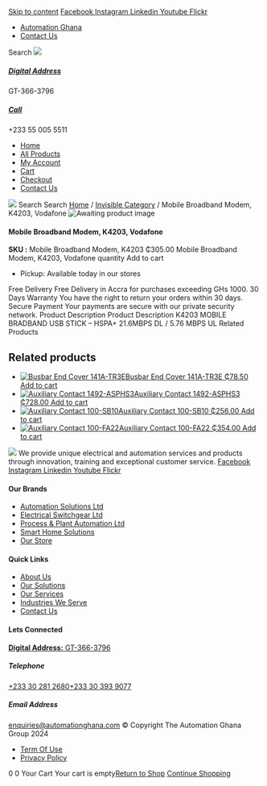 [Skip to content](https://store.automationghana.com/product/mobile-broadband-modem-k4203/#content)
[ Facebook ](https://www.facebook.com/automationgh/) [ Instagram ](https://www.instagram.com/automationgh/) [ Linkedin ](https://www.linkedin.com/company/the-automation-ghana-limited/) [ Youtube ](https://www.youtube.com/channel/UCurrRDUSm5oIW39VXjn1u0w) [ Flickr ](https://www.flickr.com/photos/181794037@N07/)
  * [ Automation Ghana ](https://automationghana.com)
  * [ Contact Us ](https://store.automationghana.com/contact/)


Search
[ ![](https://store.automationghana.com/wp-content/uploads/2024/04/Website-TAGG-Logo-BLUE.png) ](https://store.automationghana.com/)
[ ](https://maps.app.goo.gl/m4xeaagWCNbLk4jM6)
#####  [ Digital Address ](https://maps.app.goo.gl/m4xeaagWCNbLk4jM6)
GT-366-3796 
[ ](tel:+233550055511)
#####  [ Call ](tel:+233550055511)
+233 55 005 5511 
  * [Home](https://store.automationghana.com/)
  * [All Products](https://store.automationghana.com/shop/)
  * [My Account](https://store.automationghana.com/my-account/)
  * [Cart](https://store.automationghana.com/cart/)
  * [Checkout](https://store.automationghana.com/checkout/)
  * [Contact Us](https://store.automationghana.com/contact/)


[![](https://store.automationghana.com/wp-content/uploads/2024/04/AutomationGhana_logo_white.png)](https://store.automationghana.com)
Search
Search
[Home](https://store.automationghana.com) / [Invisible Category](https://store.automationghana.com/product-category/invisible-category/) / Mobile Broadband Modem, K4203, Vodafone
![Awaiting product image](https://store.automationghana.com/wp-content/uploads/woocommerce-placeholder-600x600.png)
####  Mobile Broadband Modem, K4203, Vodafone 
**SKU :** Mobile Broadband Modem, K4203 
₵305.00
Mobile Broadband Modem, K4203, Vodafone quantity
Add to cart
  * Pickup: Available today in our stores


Free Delivery 
Free Delivery in Accra for purchases exceeding GHs 1000. 
30 Days Warranty 
You have the right to return your orders within 30 days. 
Secure Payment 
Your payments are secure with our private security network. 
Product Description
Product Description
K4203 MOBILE BRADBAND USB STICK – HSPA+ 21.6MBPS DL / 5.76 MBPS UL
Related Products 
## Related products
  * [![Busbar End Cover 141A-TR3E](https://store.automationghana.com/wp-content/uploads/2020/12/141A-TR3E-300x300.jpg)Busbar End Cover 141A-TR3E ₵78.50 ](https://store.automationghana.com/product/busbar-end-cover-141a-tr3e/)
[Add to cart](https://store.automationghana.com/product/mobile-broadband-modem-k4203/?add-to-cart=2977)
  * [![Auxiliary Contact 1492-ASPHS3](https://store.automationghana.com/wp-content/uploads/2020/12/1492-ASPHS3-300x300.jpg)Auxiliary Contact 1492-ASPHS3 ₵728.00 ](https://store.automationghana.com/product/auxiliary-contact-1492-asphs3/)
[Add to cart](https://store.automationghana.com/product/mobile-broadband-modem-k4203/?add-to-cart=2969)
  * [![Auxiliary Contact 100-SB10](https://store.automationghana.com/wp-content/uploads/2020/11/Auxilliary-Contact-300x300.jpg)Auxiliary Contact 100-SB10 ₵256.00 ](https://store.automationghana.com/product/auxiliary-contact-100-sb10/)
[Add to cart](https://store.automationghana.com/product/mobile-broadband-modem-k4203/?add-to-cart=2952)
  * [![Auxiliary Contact 100-FA22](https://store.automationghana.com/wp-content/uploads/2020/11/100-FA22-e1624027345370.jpg)Auxiliary Contact 100-FA22 ₵354.00 ](https://store.automationghana.com/product/auxiliary-contact-100-fa22-rockwell/)
[Add to cart](https://store.automationghana.com/product/mobile-broadband-modem-k4203/?add-to-cart=2935)


![](https://store.automationghana.com/wp-content/uploads/2024/04/AutomationGhana_logo_white.png)
We provide unique electrical and automation services and products through innovation, training and exceptional customer service.
[ Facebook ](https://www.facebook.com/automationgh/) [ Instagram ](https://www.instagram.com/automationgh/) [ Linkedin ](https://www.linkedin.com/company/the-automation-ghana-limited/) [ Youtube ](https://www.youtube.com/channel/UCurrRDUSm5oIW39VXjn1u0w) [ Flickr ](https://www.flickr.com/photos/181794037@N07/)
#### Our Brands
  * [ Automation Solutions Ltd ](https://store.automationghana.com/product/mobile-broadband-modem-k4203/)
  * [ Electrical Switchgear Ltd ](https://store.automationghana.com/product/mobile-broadband-modem-k4203/)
  * [ Process & Plant Automation Ltd ](https://store.automationghana.com/product/mobile-broadband-modem-k4203/)
  * [ Smart Home Solutions ](https://store.automationghana.com/product/mobile-broadband-modem-k4203/)
  * [ Our Store ](https://store.automationghana.com/product/mobile-broadband-modem-k4203/)


#### Quick Links
  * [ About Us ](https://store.automationghana.com/product/mobile-broadband-modem-k4203/)
  * [ Our Solutions ](https://store.automationghana.com/product/mobile-broadband-modem-k4203/)
  * [ Our Services ](https://store.automationghana.com/product/mobile-broadband-modem-k4203/)
  * [ Industries We Serve ](https://store.automationghana.com/product/mobile-broadband-modem-k4203/)
  * [ Contact Us ](https://store.automationghana.com/product/mobile-broadband-modem-k4203/)


#### Lets Connected
[**Digital Address:** GT-366-3796](https://maps.app.goo.gl/m4xeaagWCNbLk4jM6)
#####  Telephone 
[ +233 30 281 2680](tel:+233302812680)[+233 30 393 9077](https://store.automationghana.com/product/mobile-broadband-modem-k4203/+233303939077)
#####  Email Address 
enquiries@automationghana.com 
© Copyright The Automation Ghana Group 2024
  * [ Term Of Use ](https://store.automationghana.com/product/mobile-broadband-modem-k4203/)
  * [ Privacy Policy ](https://store.automationghana.com/product/mobile-broadband-modem-k4203/)


0
0
Your Cart
Your cart is empty[Return to Shop](https://store.automationghana.com/shop/)
[Continue Shopping](https://store.automationghana.com/product/mobile-broadband-modem-k4203/)
